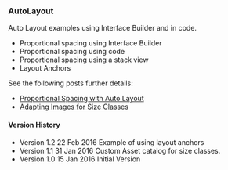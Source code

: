 ### AutoLayout

Auto Layout examples using Interface Builder and in code.

+ Proportional spacing using Interface Builder
+ Proportional spacing using code
+ Proportional spacing using a stack view
+ Layout Anchors

See the following posts further details:

+ [Proportional Spacing with Auto Layout](http://useyourloaf.com/blog/proportional-spacing-with-auto-layout/)
+ [Adapting Images for Size Classes](http://useyourloaf.com/blog/adapting-images-for-size-classes/)

#### Version History

+ Version 1.2  22 Feb 2016    Example of using layout anchors
+ Version 1.1  31 Jan 2016    Custom Asset catalog for size classes.
+ Version 1.0  15 Jan 2016    Initial Version